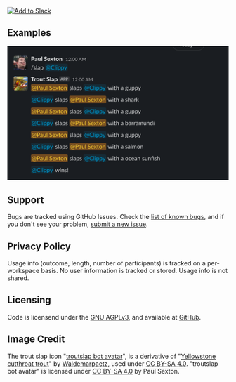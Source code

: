 [![Add to Slack](https://platform.slack-edge.com/img/add_to_slack.png)](https://troutslap.psexton.net/install)

## Examples

![screenshot of paul and clippy slapping each other](example.png)

## Support

Bugs are tracked using GitHub Issues. Check the [list of known bugs](https://github.com/psexton/troutslap/issues?q=is%3Aissue+is%3Aopen+label%3Abug), and if you don't see your problem, [submit a new issue](https://github.com/psexton/troutslap/issues/new).

## Privacy Policy

Usage info (outcome, length, number of participants) is tracked on a per-workspace basis. No user information is tracked or stored. Usage info is not shared.

## Licensing

Code is licensend under the [GNU AGPLv3](https://choosealicense.com/licenses/agpl-3.0/), and available at [GitHub](https://github.com/psexton/troutslap). 

## Image Credit

The trout slap icon "[troutslap bot avatar](avatar.jpg)", is a derivative of "[Yellowstone cutthroat trout](https://commons.wikimedia.org/wiki/File:Yellowstone_cutthroat_trout.jpg)" by [Waldemarpaetz](https://commons.wikimedia.org/w/index.php?title=User:Waldemarpaetz), used under [CC BY-SA 4.0](https://creativecommons.org/licenses/by-sa/4.0/). "troutslap bot avatar" is licensed under [CC BY-SA 4.0](https://creativecommons.org/licenses/by-sa/4.0/) by Paul Sexton.
